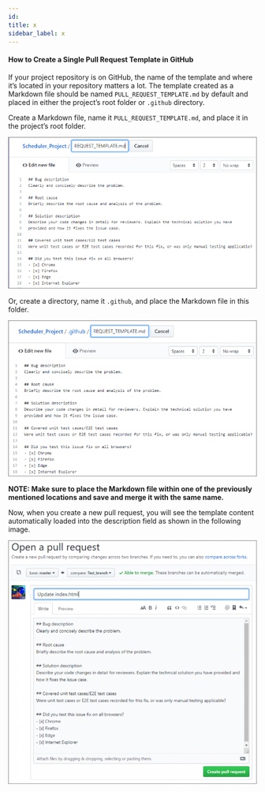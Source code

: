 ```yaml
---
id: 
title: x
sidebar_label: x
---
```


#### How to Create a Single Pull Request Template in GitHub

If your project repository is on GitHub, the name of the template and where it’s located in your repository matters a lot. The template created as a Markdown file should be named `PULL_REQUEST_TEMPLATE.md` by default and placed in either the project’s root folder or `.github` directory.

Create a Markdown file, name it `PULL_REQUEST_TEMPLATE.md`, and place it in the project’s root folder.


![xxx](https://raw.githubusercontent.com/ChickenKyiv/awesome-git-article/master/img/PR/template/Pull-Request-Template-GitHub.png)

Or, create a directory, name it `.github`, and place the Markdown file in this folder.


![xxx](https://raw.githubusercontent.com/ChickenKyiv/awesome-git-article/master/img/PR/template/Pull-Request-Template-Markdown.png)

**NOTE: Make sure to place the Markdown file within one of the previously mentioned locations and save and merge it with the same name.**

Now, when you create a new pull request, you will see the template content automatically loaded into the description field as shown in the following image.


![xxx](https://raw.githubusercontent.com/ChickenKyiv/awesome-git-article/master/img/PR/template/Open-Pull-Request-Template-Update-Index-768x754.png)
